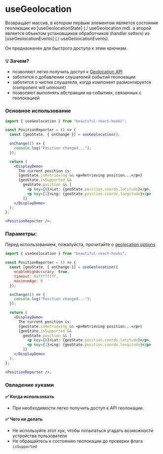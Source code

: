 # useGeolocation

Возвращает массив, в котором первым элементом является состояние геолокации из [useGeolocationState] (./ useGeolocation.md).
а второй является объектом установщиков обработчиков (handler setters) из [useGeolocationEvents] (./ useGeolocationEvents).

Он предназначен для быстрого доступа к этим крючкам.

### 💡 Зачем?

- позволяют легко получить доступ к [Geolocation API](https://developer.mozilla.org/en-US/docs/Web/API/Geolocation_API/Using_the_Geolocation_API)
- заботится о добавлении слушателей событий геолокации
- заботится о чистке слушателя, когда компонент размонтируется (component will unmount)
- позволяют выполнять абстракции на событиях, связанных с геолокацией

### Основное использование

```jsx harmony
import { useGeolocation } from "beautiful-react-hooks";

const PositionReporter = () => {
  const [geoState, { onChange }] = useGeolocation();

  onChange(() => {
    console.log("Position changed...");
  });

  return (
    <DisplayDemo>
      The current position is:
      {geoState.isRetrieving && <p>Retrieving position...</p>}
      {geoState.isSupported &&
        geoState.position && [
          <p key={0}>Lat: {geoState.position.coords.latitude}</p>,
          <p key={1}>Lng: {geoState.position.coords.longitude}</p>
        ]}
    </DisplayDemo>
  );
};

<PositionReporter />;
```

### Параметры:

Перед использованием, пожалуйста, прочитайте о [geolocation options](https://developer.mozilla.org/en-US/docs/Web/API/PositionOptions)

```jsx harmony
import { useGeolocation } from "beautiful-react-hooks";

const PositionReporter = () => {
  const [geoState, { onChange }] = useGeolocation({
    enableHighAccuracy: true,
    timeout: 0xffffffff,
    maximumAge: 0
  });

  onChange(() => {
    console.log("Position changed...");
  });

  return (
    <DisplayDemo>
      The current position is:
      {geoState.isRetrieving && <p>Retrieving position...</p>}
      {geoState.isSupported &&
        geoState.position && [
          <p key={0}>Lat: {geoState.position.coords.latitude}</p>,
          <p key={1}>Lng: {geoState.position.coords.longitude}</p>
        ]}
    </DisplayDemo>
  );
};

<PositionReporter />;
```

### Овладение хуками

#### ✅ Когда использовать

- При необходимости легко получить доступ к API геолокации.

#### ✅ Чего не делать

- Не используйте этот хук, чтобы попытаться угадать возможности устройства пользователя
- Не обращайтесь к состоянию геолокации до проверки флага `isSupported`
